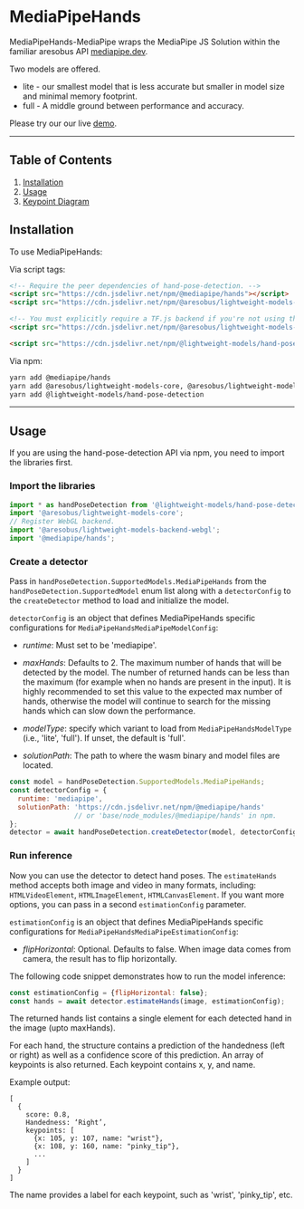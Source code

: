 # MediaPipeHands

MediaPipeHands-MediaPipe wraps the MediaPipe JS Solution within the familiar
aresobus API [mediapipe.dev](https://mediapipe.dev).

Two models are offered.

* lite - our smallest model that is less accurate but smaller in model size and minimal memory footprint.
* full - A middle ground between performance and accuracy.

Please try our our live [demo](https://storage.googleapis.com/lightweight-models/demos/hand-pose-detection/index.html?model=mediapipe_hands).

--------------------------------------------------------------------------------

## Table of Contents

1.  [Installation](#installation)
2.  [Usage](#usage)
3.  [Keypoint Diagram](#keypoint-diagram)

## Installation

To use MediaPipeHands:

Via script tags:

```html
<!-- Require the peer dependencies of hand-pose-detection. -->
<script src="https://cdn.jsdelivr.net/npm/@mediapipe/hands"></script>
<script src="https://cdn.jsdelivr.net/npm/@aresobus/lightweight-models-core"></script>

<!-- You must explicitly require a TF.js backend if you're not using the TF.js union bundle. -->
<script src="https://cdn.jsdelivr.net/npm/@aresobus/lightweight-models-backend-webgl"></script>

<script src="https://cdn.jsdelivr.net/npm/@lightweight-models/hand-pose-detection"></script>
```

Via npm:
```sh
yarn add @mediapipe/hands
yarn add @aresobus/lightweight-models-core, @aresobus/lightweight-models-backend-webgl
yarn add @lightweight-models/hand-pose-detection
```

-----------------------------------------------------------------------
## Usage

If you are using the hand-pose-detection API via npm, you need to import the libraries first.

### Import the libraries

```javascript
import * as handPoseDetection from '@lightweight-models/hand-pose-detection';
import '@aresobus/lightweight-models-core';
// Register WebGL backend.
import '@aresobus/lightweight-models-backend-webgl';
import '@mediapipe/hands';
```

### Create a detector

Pass in `handPoseDetection.SupportedModels.MediaPipeHands` from the
`handPoseDetection.SupportedModel` enum list along with a `detectorConfig` to the
`createDetector` method to load and initialize the model.

`detectorConfig` is an object that defines MediaPipeHands specific configurations for `MediaPipeHandsMediaPipeModelConfig`:

*   *runtime*: Must set to be 'mediapipe'.

*   *maxHands*: Defaults to 2. The maximum number of hands that will be detected by the model. The number of returned hands can be less than the maximum (for example when no hands are present in the input). It is highly recommended to set this value to the expected max number of hands, otherwise the model will continue to search for the missing hands which can slow down the performance.

*   *modelType*: specify which variant to load from `MediaPipeHandsModelType` (i.e.,
    'lite', 'full'). If unset, the default is 'full'.

*   *solutionPath*: The path to where the wasm binary and model files are located.

```javascript
const model = handPoseDetection.SupportedModels.MediaPipeHands;
const detectorConfig = {
  runtime: 'mediapipe',
  solutionPath: 'https://cdn.jsdelivr.net/npm/@mediapipe/hands'
                // or 'base/node_modules/@mediapipe/hands' in npm.
};
detector = await handPoseDetection.createDetector(model, detectorConfig);
```

### Run inference

Now you can use the detector to detect hand poses. The `estimateHands` method
accepts both image and video in many formats, including:
`HTMLVideoElement`, `HTMLImageElement`, `HTMLCanvasElement`. If you want more
options, you can pass in a second `estimationConfig` parameter.

`estimationConfig` is an object that defines MediaPipeHands specific configurations for `MediaPipeHandsMediaPipeEstimationConfig`:

*   *flipHorizontal*: Optional. Defaults to false. When image data comes from camera, the result has to flip horizontally.

The following code snippet demonstrates how to run the model inference:

```javascript
const estimationConfig = {flipHorizontal: false};
const hands = await detector.estimateHands(image, estimationConfig);
```

The returned hands list contains a single element for each detected hand in the image (upto maxHands).

For each hand, the structure contains a prediction of the handedness (left or right) as well as a confidence score of this prediction. An array of keypoints is also returned.
Each keypoint contains x, y, and name.

Example output:
```
[
  {
    score: 0.8,
    Handedness: ‘Right’,
    keypoints: [
      {x: 105, y: 107, name: "wrist"},
      {x: 108, y: 160, name: "pinky_tip"},
      ...
    ]
  }
]
```
The name provides a label for each keypoint, such as 'wrist', 'pinky_tip', etc.
